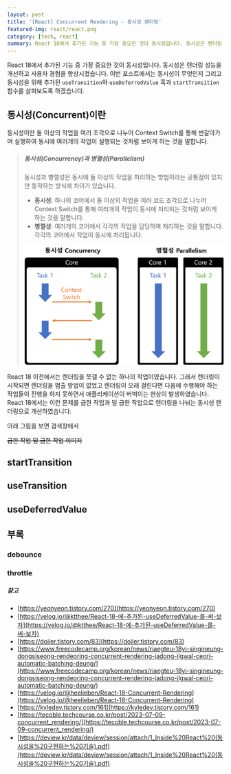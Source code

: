 ```yaml
---
layout: post
title: '[React] Concurrent Rendering - 동시성 렌더링'
featured-img: react/react.png
category: [tech, react]
summary: React 18에서 추가된 기능 중 가장 중요한 것이 동시성입니다. 동시성은 렌더링 성능을 개선하고 사용자 경험을 향상시켰습니다. 이번 포스트에서는 동시성이 무엇인지 그리고 동시성을 위해 추가된 useTransition와 useDeferredValue 훅과 startTransition 함수를 살펴보도록 하겠습니다.
---
```


React 18에서 추가된 기능 중 가장 중요한 것이 동시성입니다. 동시성은 렌더링 성능을 개선하고 사용자 경험을 향상시켰습니다. 이번 포스트에서는 동시성이 무엇인지 그리고 동시성을 위해 추가된 `useTransition`와 `useDeferredValue` 훅과 `startTransition` 함수를 살펴보도록 하겠습니다.

## 동시성(Concurrent)이란
동시성이란 둘 이상의 작업을 여러 조각으로 나누어 Context Switch를 통해 번갈아가며 실행하여 동시에 여러개의 작업이 실행되는 것처럼 보이게 하는 것을 말합니다.

> ##### 동시성(Concurrency)과 병렬성(Parallelism)
> 동시성과 병렬성은 동시에 둘 이상의 작업을 처리하는 방법이라는 공통점이 있지만 동작하는 방식에 차이가 있습니다.
>
> - **동시성**: 하나의 코어에서 둘 이상의 작업을 여러 코드 조각으로 나누어 Context Switch를 통해 여러개의 작업이 동시에 처리되는 것처럼 보이게 하는 것을 말합니다.
> - **병렬성**: 여러개의 코어에서 각각의 작업을 담당하여 처리하는 것을 말합니다. 각각의 코어에서 작업이 동시에 처리됩니다.
>
> ![동시성과 병렬성](/assets/img/posts/react/concurrent_parallelism.png)

React 18 이전에서는 렌더링을 쪼갤 수 없는 하나의 작업이였습니다. 그래서 렌더링이 시작되면 렌더링을 멈출 방법이 없었고 렌더링이 오래 걸린다면 다음에 수행해야 하는 작업들이 진행을 하지 못하면서 애플리케이션이 버벅이는 현상이 발생하였습니다. React 18에서는 이런 문제를 급한 작업과 덜 급한 작업으로 렌더링을 나눠는 동시성 렌더링으로 개선하였습니다.

아래 그림을 보면 검색창에서

~~급한 작업 덜 급한 작업 이미지~~

## startTransition

## useTransition

## useDeferredValue

## 부록

### debounce

### throttle

##### 참고
- [https://yeonyeon.tistory.com/270](https://yeonyeon.tistory.com/270)
- [https://velog.io/@ktthee/React-18-에-추가된-useDeferredValue-를-써-보자](https://velog.io/@ktthee/React-18-에-추가된-useDeferredValue-를-써-보자)
- [https://doiler.tistory.com/83](https://doiler.tistory.com/83)
- [https://www.freecodecamp.org/korean/news/riaegteu-18yi-singineung-dongsiseong-rendeoring-concurrent-rendering-jadong-ilgwal-ceori-automatic-batching-deung/](https://www.freecodecamp.org/korean/news/riaegteu-18yi-singineung-dongsiseong-rendeoring-concurrent-rendering-jadong-ilgwal-ceori-automatic-batching-deung/)
- [https://velog.io/@heelieben/React-18-Concurrent-Rendering](https://velog.io/@heelieben/React-18-Concurrent-Rendering)
- [https://kyledev.tistory.com/161](https://kyledev.tistory.com/161)
- [https://tecoble.techcourse.co.kr/post/2023-07-09-concurrent_rendering/](https://tecoble.techcourse.co.kr/post/2023-07-09-concurrent_rendering/)
- [https://deview.kr/data/deview/session/attach/1_Inside%20React%20(동시성을%20구현하는%20기술).pdf](https://deview.kr/data/deview/session/attach/1_Inside%20React%20(동시성을%20구현하는%20기술).pdf)
